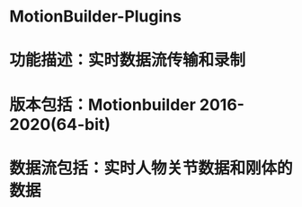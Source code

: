 # MotionBuilder-Plugins
# 功能描述：实时数据流传输和录制
# 版本包括：Motionbuilder 2016-2020(64-bit)
# 数据流包括：实时人物关节数据和刚体的数据
